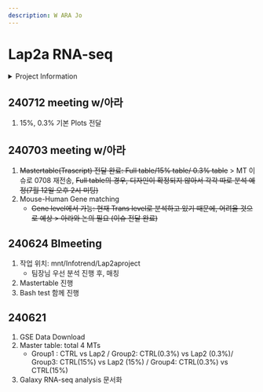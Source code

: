 ```yaml
---
description: W ARA Jo
---
```


# Lap2a RNA-seq



<details>

<summary>Project Information</summary>

1.  Mus Musculus


2. Data (GSE159369)
   * Group1 : CTRL vs Lap2 / Group2: CTRL(0.3%) vs Lap2 (0.3%)/ Group3: CTRL(15%) vs Lap2 (15%) / Group4: CTRL(0.3%) vs CTRL(15%)

</details>

## 240712 meeting w/아라

1. 15%, 0.3% 기본 Plots 전달&#x20;

## 240703 meeting w/아라

1. ~~Mastertable(Trascript) 전달 완료: Full table/15% table/ 0.3% table~~ > MT 이슈로 0708 재전송, ~~Full table의 경우, 디자인이 확정되지 않아서 각각 따로 분석 예정(7월 12일 오후 2시 미팅)~~
2. Mouse-Human Gene matching
   * ~~Gene level에서 가능: 현재 Trans level로 분석하고 있기 때문에, 어려울 것으로 예상 > 아라와 논의 필요 (이슈 전달 완료)~~

## 240624 BImeeting

1. 작업 위치: mnt/Infotrend/Lap2aproject&#x20;
   * 팀장님 우선 분석 진행 후, 매칭
2. Mastertable 진행
3. Bash test 함께 진행

## 240621&#x20;

1. GSE Data Download
2. Master table: total 4 MTs
   * Group1 : CTRL vs Lap2 / Group2: CTRL(0.3%) vs Lap2 (0.3%)/ Group3: CTRL(15%) vs Lap2 (15%) / Group4: CTRL(0.3%) vs CTRL(15%)
3. Galaxy RNA-seq analysis 문서화&#x20;
